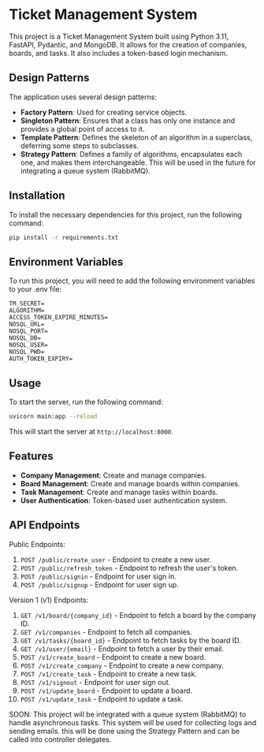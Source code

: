 # Ticket Management System

This project is a Ticket Management System built using Python 3.11, FastAPI, Pydantic, and MongoDB. It allows for the creation of companies, boards, and tasks. It also includes a token-based login mechanism.

## Design Patterns

The application uses several design patterns:

- **Factory Pattern**: Used for creating service objects.
- **Singleton Pattern**: Ensures that a class has only one instance and provides a global point of access to it.
- **Template Pattern**: Defines the skeleton of an algorithm in a superclass, deferring some steps to subclasses.
- **Strategy Pattern**: Defines a family of algorithms, encapsulates each one, and makes them interchangeable. This will be used in the future for integrating a queue system (RabbitMQ).

## Installation

To install the necessary dependencies for this project, run the following command:

```bash
pip install -r requirements.txt
```

## Environment Variables

To run this project, you will need to add the following environment variables to your .env file:

```dotenv
TM_SECRET=
ALGORITHM=
ACCESS_TOKEN_EXPIRE_MINUTES=
NOSQL_URL=
NOSQL_PORT=
NOSQL_DB=
NOSQL_USER=
NOSQL_PWD=
AUTH_TOKEN_EXPIRY=
```

## Usage

To start the server, run the following command:

```bash
uvicorn main:app --reload
```

This will start the server at `http://localhost:8000`.

## Features

- **Company Management**: Create and manage companies.
- **Board Management**: Create and manage boards within companies.
- **Task Management**: Create and manage tasks within boards.
- **User Authentication**: Token-based user authentication system.

## API Endpoints

Public Endpoints:
1. `POST /public/create_user` - Endpoint to create a new user.
2. `POST /public/refresh_token` - Endpoint to refresh the user's token.
3. `POST /public/signin` - Endpoint for user sign in.
4. `POST /public/signup` - Endpoint for user sign up.

Version 1 (v1) Endpoints:
1. `GET /v1/board/{company_id}` - Endpoint to fetch a board by the company ID.
2. `GET /v1/companies` - Endpoint to fetch all companies.
3. `GET /v1/tasks/{board_id}` - Endpoint to fetch tasks by the board ID.
4. `GET /v1/user/{email}` - Endpoint to fetch a user by their email.
5. `POST /v1/create_board` - Endpoint to create a new board.
6. `POST /v1/create_company` - Endpoint to create a new company.
7. `POST /v1/create_task` - Endpoint to create a new task.
8. `POST /v1/signout` - Endpoint for user sign out.
9. `POST /v1/update_board` - Endpoint to update a board.
10. `POST /v1/update_task` - Endpoint to update a task.

SOON:
This project will be integrated with a queue system (RabbitMQ) to handle asynchronous tasks.
This system will be used for collecting logs and sending emails.
this will be done using the Strategy Pattern and can be called into controller delegates.
